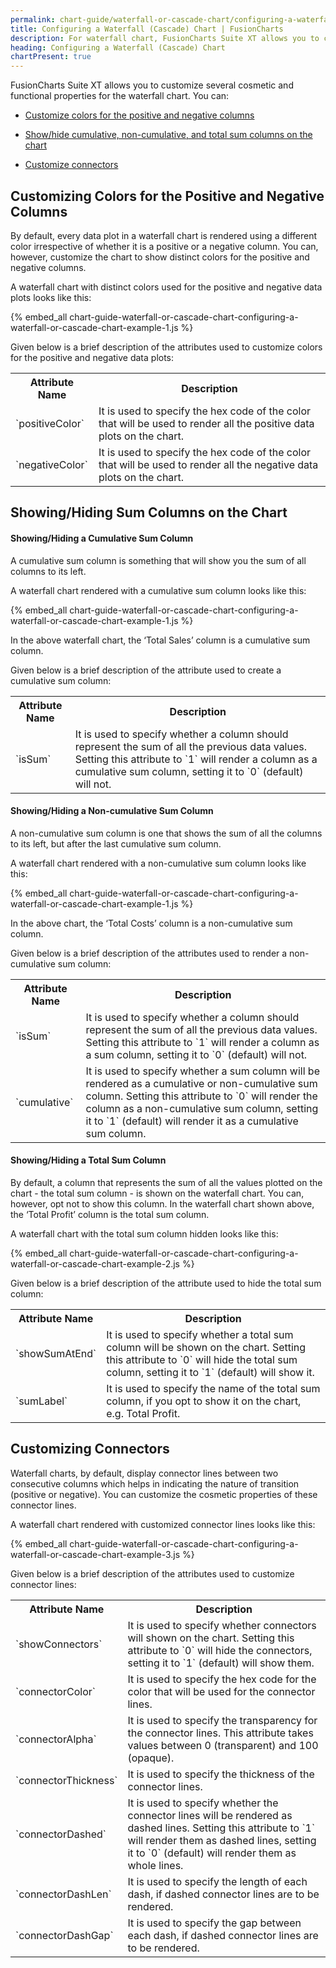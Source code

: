 ```yaml
---
permalink: chart-guide/waterfall-or-cascade-chart/configuring-a-waterfall-or-cascade-chart.html
title: Configuring a Waterfall (Cascade) Chart | FusionCharts
description: For waterfall chart, FusionCharts Suite XT allows you to customize color for the positive and negative columns on the charts
heading: Configuring a Waterfall (Cascade) Chart
chartPresent: true
---
```


FusionCharts Suite XT allows you to customize several cosmetic and functional properties for the waterfall chart. You can:

* <a href="/chart-guide/waterfall-or-cascade-chart/configuring-a-waterfall-or-cascade-chart#customizing-colors-for-the-positive-and-negative-columns" class="smoth-scroll">Customize colors for the positive and negative columns</a>

* <a href="/chart-guide/waterfall-or-cascade-chart/configuring-a-waterfall-or-cascade-chart#showinghiding-sum-columns-on-the-chart" class="smoth-scroll">Show/hide cumulative, non-cumulative, and total sum columns on the chart</a>

* <a href="/chart-guide/waterfall-or-cascade-chart/configuring-a-waterfall-or-cascade-chart#customizing-connectors" class="smoth-scroll">Customize connectors</a>

## Customizing Colors for the Positive and Negative Columns

By default, every data plot in a waterfall chart is rendered using a different color irrespective of whether it is a positive or a negative column. You can, however, customize the chart to show distinct colors for the positive and negative columns.

A waterfall chart with distinct colors used for the positive and negative data plots looks like this:

{% embed_all chart-guide-waterfall-or-cascade-chart-configuring-a-waterfall-or-cascade-chart-example-1.js %}

Given below is a brief description of the attributes used to customize colors for the positive and negative data plots:

<table>
  <tr>
    <th>Attribute Name</th>
    <th>Description</th>
  </tr>
  <tr>
    <td>`positiveColor`</td>
    <td>It is used to specify the hex code of the color that will be used to render all the positive data plots on the chart.</td>
  </tr>
  <tr>
    <td>`negativeColor`</td>
    <td>It is used to specify the hex code of the color that will be used to render all the negative data plots on the chart.</td>
  </tr>
</table>


## Showing/Hiding Sum Columns on the Chart

#### Showing/Hiding a Cumulative Sum Column

A cumulative sum column is something that will show you the sum of all columns to its left.

A waterfall chart rendered with a cumulative sum column looks like this:

{% embed_all chart-guide-waterfall-or-cascade-chart-configuring-a-waterfall-or-cascade-chart-example-1.js %}

In the above waterfall chart, the ‘Total Sales’ column is a cumulative sum column.

Given below is a brief description of the attribute used to create a cumulative sum column:

<table>
  <tr>
    <th>Attribute Name</th>
    <th>Description</th>
  </tr>
  <tr>
    <td>`isSum`</td>
    <td>It is used to specify whether a column should represent the sum of all the previous data values. Setting this attribute to `1` will render a column as a cumulative sum column, setting it to `0` (default) will not.</td>
  </tr>
</table>


#### Showing/Hiding a Non-cumulative Sum Column

A non-cumulative sum column is one that shows the sum of all the columns to its left, but after the last cumulative sum column.

A waterfall chart rendered with a non-cumulative sum column looks like this:

{% embed_all chart-guide-waterfall-or-cascade-chart-configuring-a-waterfall-or-cascade-chart-example-1.js %}

In the above chart, the ‘Total Costs’ column is a non-cumulative sum column.

Given below is a brief description of the attributes used to render a non-cumulative sum column:

<table>
  <tr>
    <th>Attribute Name</th>
    <th>Description</th>
  </tr>
  <tr>
    <td>`isSum`</td>
    <td>It is used to specify whether a column should represent the sum of all the previous data values. Setting this attribute to `1` will render a column as a sum column, setting it to `0` (default) will not.</td>
  </tr>
  <tr>
    <td>`cumulative`</td>
    <td>It is used to specify whether a sum column will be rendered as a cumulative or non-cumulative sum column. Setting this attribute to `0` will render the column as a non-cumulative sum column, setting it to `1` (default) will render it as a cumulative sum column.</td>
  </tr>
</table>


#### Showing/Hiding a Total Sum Column

By default, a column that represents the sum of all the values plotted on the chart - the total sum column - is shown on the waterfall chart. You can, however, opt not to show this column. In the waterfall chart shown above, the ‘Total Profit’ column is the total sum column.

A waterfall chart with the total sum column hidden looks like this:

{% embed_all chart-guide-waterfall-or-cascade-chart-configuring-a-waterfall-or-cascade-chart-example-2.js %}

Given below is a brief description of the attribute used to hide the total sum column:

<table>
  <tr>
    <th>Attribute Name</th>
    <th>Description</th>
  </tr>
  <tr>
    <td>`showSumAtEnd`</td>
    <td>It is used to specify whether a total sum column will be shown on the chart. Setting this attribute to `0` will hide the total sum column, setting it to `1` (default) will show it.</td>
  </tr>
  <tr>
    <td>`sumLabel`</td>
    <td>It is used to specify the name of the total sum column, if you opt to show it on the chart, e.g. Total Profit.</td>
  </tr>
</table>


## Customizing Connectors

Waterfall charts, by default, display connector lines between two consecutive columns which helps in indicating the nature of transition (positive or negative). You can customize the cosmetic properties of these connector lines.

A waterfall chart rendered with customized connector lines looks like this:

{% embed_all chart-guide-waterfall-or-cascade-chart-configuring-a-waterfall-or-cascade-chart-example-3.js %}

Given below is a brief description of the attributes used to customize connector lines:

<table>
  <tr>
    <th>Attribute Name</th>
    <th>Description</th>
  </tr>
  <tr>
    <td>`showConnectors`</td>
    <td>It is used to specify whether connectors will shown on the chart. Setting this attribute to `0` will hide the connectors, setting it to `1` (default) will show them.</td>
  </tr>
  <tr>
    <td>`connectorColor`</td>
    <td>It is used to specify the hex code for the color that will be used for the connector lines.</td>
  </tr>
  <tr>
    <td>`connectorAlpha`</td>
    <td>It is used to specify the transparency for the connector lines. This attribute takes values between 0 (transparent) and 100 (opaque).</td>
  </tr>
  <tr>
    <td>`connectorThickness`</td>
    <td>It is used to specify the thickness of the connector lines.</td>
  </tr>
  <tr>
    <td>`connectorDashed`</td>
    <td>It is used to specify whether the connector lines will be rendered as dashed lines. Setting this attribute to `1` will render them as dashed lines, setting it to `0` (default) will render them as whole lines.</td>
  </tr>
  <tr>
    <td>`connectorDashLen`</td>
    <td>It is used to specify the length of each dash, if dashed connector lines are to be rendered.</td>
  </tr>
  <tr>
    <td>`connectorDashGap`</td>
    <td>It is used to specify the gap between each dash, if dashed connector lines are to be rendered.</td>
  </tr>
</table>